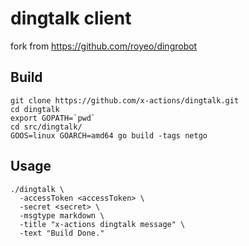 # dingtalk client

fork from https://github.com/royeo/dingrobot

## Build

```
git clone https://github.com/x-actions/dingtalk.git
cd dingtalk
export GOPATH=`pwd`
cd src/dingtalk/
GOOS=linux GOARCH=amd64 go build -tags netgo
```

## Usage

```
./dingtalk \
  -accessToken <accessToken> \
  -secret <secret> \
  -msgtype markdown \
  -title "x-actions dingtalk message" \
  -text "Build Done."
```

